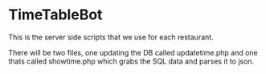 # TimeTableBot
 This is the server side scripts that we use for each restaurant.

There will be two files, one updating the DB called updatetime.php and one thats called showtime.php which grabs the SQL data and parses it to json.
